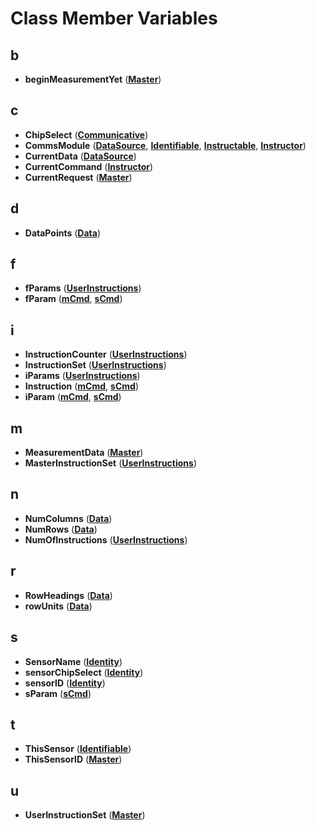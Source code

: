 
# Class Member Variables


## b

* **beginMeasurementYet** ([**Master**](class_master.md))


## c

* **ChipSelect** ([**Communicative**](class_communicative.md))
* **CommsModule** ([**DataSource**](class_data_source.md), [**Identifiable**](class_identifiable.md), [**Instructable**](class_instructable.md), [**Instructor**](class_instructor.md))
* **CurrentData** ([**DataSource**](class_data_source.md))
* **CurrentCommand** ([**Instructor**](class_instructor.md))
* **CurrentRequest** ([**Master**](class_master.md))


## d

* **DataPoints** ([**Data**](struct_data.md))


## f

* **fParams** ([**UserInstructions**](struct_user_instructions.md))
* **fParam** ([**mCmd**](structm_cmd.md), [**sCmd**](structs_cmd.md))


## i

* **InstructionCounter** ([**UserInstructions**](struct_user_instructions.md))
* **InstructionSet** ([**UserInstructions**](struct_user_instructions.md))
* **iParams** ([**UserInstructions**](struct_user_instructions.md))
* **Instruction** ([**mCmd**](structm_cmd.md), [**sCmd**](structs_cmd.md))
* **iParam** ([**mCmd**](structm_cmd.md), [**sCmd**](structs_cmd.md))


## m

* **MeasurementData** ([**Master**](class_master.md))
* **MasterInstructionSet** ([**UserInstructions**](struct_user_instructions.md))


## n

* **NumColumns** ([**Data**](struct_data.md))
* **NumRows** ([**Data**](struct_data.md))
* **NumOfInstructions** ([**UserInstructions**](struct_user_instructions.md))


## r

* **RowHeadings** ([**Data**](struct_data.md))
* **rowUnits** ([**Data**](struct_data.md))


## s

* **SensorName** ([**Identity**](struct_identity.md))
* **sensorChipSelect** ([**Identity**](struct_identity.md))
* **sensorID** ([**Identity**](struct_identity.md))
* **sParam** ([**sCmd**](structs_cmd.md))


## t

* **ThisSensor** ([**Identifiable**](class_identifiable.md))
* **ThisSensorID** ([**Master**](class_master.md))


## u

* **UserInstructionSet** ([**Master**](class_master.md))

